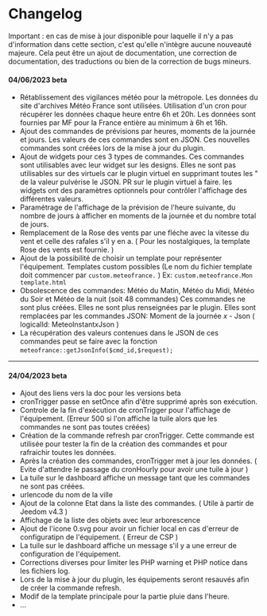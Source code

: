 # Changelog

Important : en cas de mise à jour disponible pour laquelle il n'y a pas d'information dans cette section, c'est qu'elle n'intègre aucune nouveauté majeure. Cela peut être un ajout de documentation, une correction de documentation, des traductions ou bien de la correction de bugs mineurs.

#### 04/06/2023 beta
- Rétablissement des vigilances météo pour la métropole. Les données du site d'archives Météo France sont utilisées. Utilisation d'un cron pour récupérer les données chaque heure entre 6h et 20h. Les données sont fournies par MF pour la France entière au minimum à 6h et 16h.
- Ajout des commandes de prévisions par heures, moments de la journée et jours. Les valeurs de ces commandes sont en JSON. Ces nouvelles commandes sont créées lors de la mise à jour du plugin. 
- Ajout de widgets pour ces 3 types de commandes. Ces commandes sont utilisables avec leur widget sur les designs. Elles ne sont pas utilisables sur des virtuels car le plugin virtuel en supprimant toutes les " de la valeur pulvérise le JSON. PR sur le plugin virtuel à faire. les widgets ont des paramètres optionnels pour contrôler l'affichage des différentes valeurs.
- Paramétrage de l'affichage de la prévision de l'heure suivante, du nombre de jours à afficher en moments de la journée et du nombre total de jours.
- Remplacement de la Rose des vents par une fléche avec la vitesse du vent et celle des rafales s'il y en a. ( Pour les nostalgiques, la template Rose des vents est fournie. )
- Ajout de la possibilité de choisir un template pour représenter l'équipement. Templates custom possibles (Le nom du fichier template doit commencer par `custom.meteofrance.` ) Ex: `custom.meteofrance.Mon template.html`
- Obsolescence des commandes: Météo du Matin, Météo du Midi, Météo du Soir et Météo de la nuit (soit 48 commandes) Ces commandes ne sont plus créées. Elles ne sont plus renseignées par le plugin. Elles sont remplacées par les commandes JSON: Moment de la journée *x* - Json ( logicalId: MeteoInstant*x*Json )
- La récupération des valeurs contenues dans le JSON de ces commandes peut se faire avec la fonction `meteofrance::getJsonInfo($cmd_id,$request);`

***

#### 24/04/2023 beta
- Ajout des liens vers la doc pour les versions beta
- cronTrigger passe en setOnce afin d'être supprimé après son exécution.
- Controle de la fin d'exécution de cronTrigger pour l'affichage de l'équipement. (Erreur 500 si l'on affiche la tuile alors que les commandes ne sont pas toutes créées)
- Création de la commande refresh par cronTrigger. Cette commande est utilisée pour tester la fin de la création des commandes et pour rafraichir toutes les données.
- Après la création des commandes, cronTrigger met à jour les données. ( Evite d'attendre le passage du cronHourly pour avoir une tuile à jour )
- La tuile sur le dashboard affiche un message tant que les commandes ne sont pas créées.
- urlencode du nom de la ville
- Ajout de la colonne Etat dans la liste des commandes. ( Utile à partir de Jeedom v4.3 )
- Affichage de la liste des objets avec leur arborescence
- Ajout de l'icone 0.svg pour avoir un fichier local en cas d'erreur de configuratipn de l'équipement. ( Erreur de CSP )
- La tuile sur le dashboard affiche un message s'il y a une erreur de configuration de l'équipement.
- Corrections diverses pour limiter les PHP warning et PHP notice dans les fichiers log.
- Lors de la mise à jour du plugin, les équipements seront resauvés afin de créer la commande refresh.
- Modif de la template principale pour la partie pluie dans l'heure.
- ...
